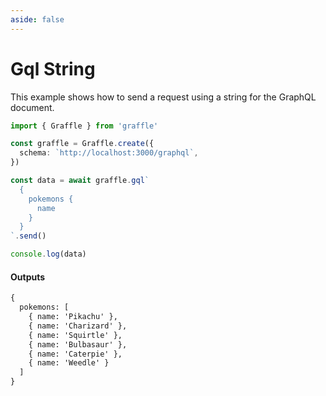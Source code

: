 ```yaml
---
aside: false
---
```


# Gql String

This example shows how to send a request using a string for the GraphQL document.

<!-- dprint-ignore-start -->
```ts twoslash
import { Graffle } from 'graffle'

const graffle = Graffle.create({
  schema: `http://localhost:3000/graphql`,
})

const data = await graffle.gql`
  {
    pokemons {
      name
    }
  }
`.send()

console.log(data)
```
<!-- dprint-ignore-end -->

#### Outputs

<!-- dprint-ignore-start -->
```txt
{
  pokemons: [
    { name: 'Pikachu' },
    { name: 'Charizard' },
    { name: 'Squirtle' },
    { name: 'Bulbasaur' },
    { name: 'Caterpie' },
    { name: 'Weedle' }
  ]
}
```
<!-- dprint-ignore-end -->
